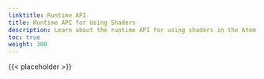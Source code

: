 ```yaml
---
linktitle: Runtime API
title: Runtime API for Using Shaders
description: Learn about the runtime API for using shaders in the Atom Renderer. 
toc: true
weight: 300
---
```


{{< placeholder >}}